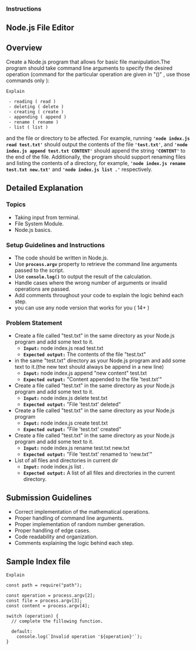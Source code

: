 ### **Instructions**

## **Node.js File Editor**

## **Overview**

Create a Node.js program that allows for basic file manipulation.The program should take command line arguments to specify the desired operation (command for the particular operation are given in "()" , use those commands only ):

```
Explain

 - reading ( read )
 - deleting ( delete )
 - creating ( create )
 - appending ( append )
 - rename ( rename )
 - list ( list )

```

and the file or directory to be affected. For example, running **`'node index.js read test.txt'`** should output the contents of the file **`'test.txt'`**, and **`'node index.js append test.txt CONTENT'`** should append the string **`'CONTENT'`** to the end of the file. Additionally, the program should support renaming files and listing the contents of a directory, for example, **`'node index.js rename test.txt new.txt'`** and **`'node index.js list .'`** respectively.

## **Detailed Explanation**

### **Topics**

- Taking input from terminal.
- File System Module.
- Node.js basics.

### **Setup Guidelines and Instructions**

- The code should be written in Node.js.
- Use **`process.argv`** property to retrieve the command line arguments passed to the script.
- Use **`console.log()`** to output the result of the calculation.
- Handle cases where the wrong number of arguments or invalid operations are passed.
- Add comments throughout your code to explain the logic behind each step.
- you can use any node version that works for you ( 14+ )

### **Problem Statement**

- Create a file called "test.txt" in the same directory as your Node.js program and add some text to it.
    - **`Input:`** node index.js read test.txt
    - **`Expected output:`** The contents of the file "test.txt"
- in the same "test.txt" directory as your Node.js program and add some text to it.(the new text should always be append in a new line)
    - **`Input:`** node index.js append "new content" test.txt
    - **`Expected output:`** "Content appended to the file 'test.txt'"
- Create a file called "test.txt" in the same directory as your Node.js program and add some text to it.
    - **`Input:`** node index.js delete test.txt
    - **`Expected output:`** "File 'test.txt' deleted"
- Create a file called "test.txt" in the same directory as your Node.js program
    - **`Input:`** node index.js create test.txt
    - **`Expected output:`** "File 'test.txt' created"
- Create a file called "test.txt" in the same directory as your Node.js program and add some text to it.
    - **`Input:`** node index.js rename test.txt new.txt
    - **`Expected output:`** "File 'test.txt' renamed to 'new.txt'"
- List of all files and directories in current dir
    - **`Input:`** node index.js list .
    - **`Expected output:`** A list of all files and directories in the current directory.

## **Submission Guidelines**

- Correct implementation of the mathematical operations.
- Proper handling of command line arguments.
- Proper implementation of random number generation.
- Proper handling of edge cases.
- Code readability and organization.
- Comments explaining the logic behind each step.

## **Sample Index file**

```
Explain

const path = require("path");

const operation = process.argv[2];
const file = process.argv[3];
const content = process.argv[4];

switch (operation) {
  // complete the fillowing function.

  default:
    console.log(`Invalid operation '${operation}'`);
}

```
